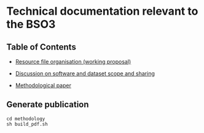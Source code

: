 # Technical documentation relevant to the BSO3

## Table of Contents

  * [Resource file organisation (working proposal)](doc/resource_file_organisation.md)

  * [Discussion on software and dataset scope and sharing](doc/scope_and_sharing.md)

  * [Methodological paper](methodology/bso3.md)


## Generate publication

```shell
cd methodology
sh build_pdf.sh
```